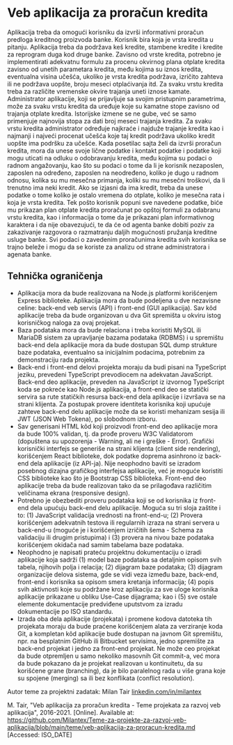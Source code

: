 # Veb aplikacija za proračun kredita

Aplikacija treba da omogući korisniku da izvrši informativni proračun predloga kreditnog proizvoda banke. Korisnik bira koja je vrsta kredita u pitanju. Aplikacija treba da podržava keš kredite, stambene kredite i kredite za reprogram duga kod druge banke. Zavisno od vrste kredita, potrebno je implementirati adekvatnu formulu za procenu okvirnog plana otplate kredita zavisno od unetih parametara kredita, među kojima su iznos kredita, eventualna visina učešća, ukoliko je vrsta kredita podržava, izričito zahteva ili ne podržava uopšte, broju meseci otplaćivanja itd. Za svaku vrstu kredita treba za različite vremenske okvire trajanja uneti iznose kamate. Administrator aplikacije, koji se prijavljuje sa svojim pristupnim parametrima, može za svaku vrstu kredita da uređuje koje su kamatne stope zavisno od trajanja otplate kredita. Istorijske izmene se ne gube, već se samo primenjuje najnovija stopa za dati broj meseci trajanja kredita. Za svaku vrstu kredita administrator određuje najkraće i najduže trajanje kredita kao i najmanji i najveći procenat učešća koje taj kredit podržava ukoliko kredit uopšte ima podršku za učešće. Kada posetilac sajta želi da izvrši proračun kredita, mora da unese svoje lične podatke i kontakt podatke i podatke koji mogu uticati na odluku o odobravanju kredita, među kojima su podaci o radnom angažovanju, kao što su podaci o tome da li je korisnik nezaposlen, zaposlen na određeno, zaposlen na neodređeno, koliko je dugo u radnom odnosu, kolika su mu mesečna primanja, koliki su mu mesečni troškovi, da li trenutno ima neki kredit. Ako se izjasni da ima kredit, treba da unese podatke o tome koliko je ostalo vremena do otplate, koliko je mesečna rata i koja je vrsta kredita. Tek pošto korisnik popuni sve navedene podatke, biće mu prikazan plan otplate kredita proračunat po opštoj formuli za odabranu vrstu kredita, kao i informacija o tome da je prikazani plan informativnog karaktera i da nije obavezujući, te da će od agenta banke dobiti poziv za zakazivanje razgovora o razmatranju daljih mogućnosti pružanja kreditne usluge banke. Svi podaci o zavedenim proračunima kredita svih korisnika se trajno beleže i mogu da se koriste za analizu od strane administratora i agenata banke.

## Tehnička ograničenja

- Aplikacija mora da bude realizovana na Node.js platformi korišćenjem Express biblioteke. Aplikacija mora da bude podeljena u dve nezavisne celine: back-end veb servis (API) i front-end (GUI aplikacija). Sav kôd aplikacije treba da bude organizovan u dva Git spremišta u okviru istog korisničkog naloga za ovaj projekat.
- Baza podataka mora da bude relaciona i treba koristiti MySQL ili MariaDB sistem za upravljanje bazama podataka (RDBMS) i u spremištu back-end dela aplikacije mora da bude dostupan SQL dump strukture baze podataka, eventualno sa inicijalnim podacima, potrebnim za demonstraciju rada projekta.
- Back-end i front-end delovi projekta moraju da budi pisani na TypeScript jeziku, prevedeni TypeScript prevodiocem na adekvatan JavaScript. Back-end deo aplikacije, preveden na JavaScript iz izvornog TypeScript koda se pokreće kao Node.js aplikacija, a front-end deo se statički servira sa rute statičkih resursa back-end dela aplikacije i izvršava se na strani klijenta. Za postupak provere identiteta korisnika koji upućuje zahteve back-end delu aplikacije može da se koristi mehanizam sesija ili JWT (JSON Web Tokena), po slobodnom izboru.
- Sav generisani HTML kôd koji proizvodi front-end deo aplikacije mora da bude 100% validan, tj. da prođe proveru W3C Validatorom (dopuštena su upozorenja - Warning, ali ne i greške - Error). Grafički korisnički interfejs se generiše na strani klijenta (client side rendering), korišćenjem React biblioteke, dok podatke doprema asinhrono iz back-end dela aplikacije (iz API-ja). Nije neophodno baviti se izradom posebnog dizajna grafičkog interfejsa aplikacije, već je moguće koristiti CSS biblioteke kao što je Bootstrap CSS biblioteka. Front-end deo aplikacije treba da bude realizovan tako da se prilagođava različitim veličinama ekrana (responsive design).
- Potrebno je obezbediti proveru podataka koji se od korisnika iz front-end dela upućuju back-end delu aplikacije. Moguća su tri sloja zaštite i to: (1) JavaScript validacija vrednosti na front-end-u; (2) Provera korišćenjem adekvatnih testova ili regularnih izraza na strani servera u back-end-u (moguće je i korišćenjem izričitih šema - Schema za validaciju ili drugim pristupima) i (3) provera na nivou baze podataka korišćenjem okidača nad samim tabelama baze podataka.
- Neophodno je napisati prateću projektnu dokumentaciju o izradi aplikacije koja sadrži (1) model baze podataka sa detaljnim opisom svih tabela, njihovih polja i relacija; (2) dijagram baze podataka; (3) dijagram organizacije delova sistema, gde se vidi veza između baze, back-end, front-end i korisnika sa opisom smera kretanja informacija; (4) popis svih aktivnosti koje su podržane kroz aplikaciju za sve uloge korisnika aplikacije prikazane u obliku Use-Case dijagrama; kao i (5) sve ostale elemente dokumentacije predviđene uputstvom za izradu dokumentacije po ISO standardu.
- Izrada oba dela aplikacije (projekata) i promene kodova datoteka tih projekata moraju da bude praćene korišćenjem alata za verziranje koda Git, a kompletan kôd aplikacije bude dostupan na javnom Git spremištu, npr. na besplatnim GitHub ili Bitbucket servisima, jedno spremište za back-end projekat i jedno za front-end projekat. Ne može ceo projekat da bude otpremljen u samo nekoliko masovnih Git commit-a, već mora da bude pokazano da je projekat realizovan u kontinuitetu, da su korišćene grane (branching), da je bilo paralelnog rada u više grana koje su spojene (merging) sa ili bez konflikata (conflict resolution).

Autor teme za projektni zadatak: Milan Tair [linkedin.com/in/milantex](https://linkedin.com/in/milantex)

M. Tair, "Veb aplikacija za proračun kredita - Teme projekata za razvoj veb aplikacija", 2016-2021. [Online]. Available at: https://github.com/Milantex/Teme-za-projekte-za-razvoj-veb-aplikacija/blob/main/teme/veb-aplikacija-za-proracun-kredita.md [Accessed: ISO_DATE]
